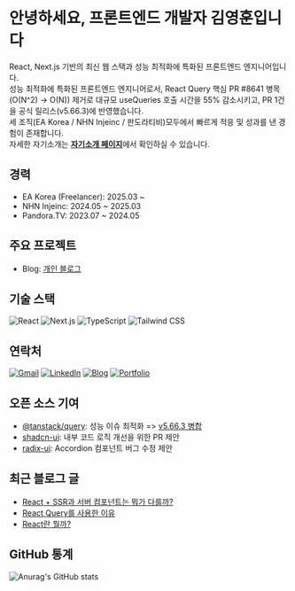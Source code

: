 # 안녕하세요, 프론트엔드 개발자 김영훈입니다

React, Next.js 기반의 최신 웹 스택과 성능 최적화에 특화된 프론트엔드 엔지니어입니다.<br/>
성능 최적화에 특화된 프론트엔드 엔지니어로서, React Query 핵심 PR #8641 병목(O(N^2) → O(N)) 제거로 대규모 useQueries 호출 시간을 55% 감소시키고, PR 1건을 공식 릴리스(v5.66.3)에 반영했습니다.<br/>
세 조직(EA Korea / NHN Injeinc / 판도라티비)모두에서 빠르게 적응 및 성과를 낸 경험이 존재합니다.<br/>
자세한 자기소개는 [**자기소개 페이지**](https://www.joseph0926.com/about)에서 확인하실 수 있습니다.

## 경력

- EA Korea (Freelancer): 2025.03 ~
- NHN Injeinc: 2024.05 ~ 2025.03
- Pandora.TV: 2023.07 ~ 2024.05

## 주요 프로젝트

- Blog: [개인 블로그](https://github.com/joseph0926/blog)

## 기술 스택

![React](https://img.shields.io/badge/React-61DAFB?style=flat&logo=react&logoColor=white)
![Next.js](https://img.shields.io/badge/Next.js-000000?style=flat&logo=nextdotjs&logoColor=white)
![TypeScript](https://img.shields.io/badge/TypeScript-3178C6?style=flat&logo=typescript&logoColor=white)
![Tailwind CSS](https://img.shields.io/badge/Tailwind%20CSS-38B2AC?style=flat&logo=tailwindcss&logoColor=white)

## 연락처

[![Gmail](https://img.shields.io/badge/Gmail-D14836?style=flat&logo=gmail&logoColor=white)](mailto:joseph0926.dev@gmail.com)
[![LinkedIn](https://img.shields.io/badge/LinkedIn-0A66C2?style=flat&logo=linkedin&logoColor=white)](https://www.linkedin.com/in/joseph0926)
[![Blog](https://img.shields.io/badge/Blog-FF5722?style=flat&logo=blogger&logoColor=white)](https://joseph0926.tistory.com)
[![Portfolio](https://img.shields.io/badge/Portfolio-000000?style=flat&logo=vercel&logoColor=white)](https://www.joseph0926.com)

## 오픈 소스 기여

- [@tanstack/query](https://github.com/TanStack/query/pull/8641): 성능 이슈 최적화 => [v5.66.3 병합](https://github.com/TanStack/query/releases/tag/v5.66.3)
- [shadcn-ui](https://github.com/shadcn-ui/ui/pull/4745): 내부 코드 로직 개선을 위한 PR 제안
- [radix-ui](https://github.com/radix-ui/primitives/issues/2832#issuecomment-2327829491): Accordion 컴포넌트 버그 수정 제안

## 최근 블로그 글

- [React + SSR과 서버 컴포넌트는 뭐가 다를까?](https://joseph0926.tistory.com/128) 
- [React Query를 사용한 이유](https://joseph0926.tistory.com/114)
- [React란 뭘까?](https://www.joseph0926.com/post/2025-06-22-react-react-component)

## GitHub 통계

![Anurag's GitHub stats](https://github-readme-stats.vercel.app/api?username=joseph0926&show_icons=true&theme=radical)

